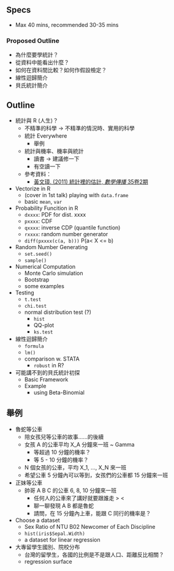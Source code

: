 ## Specs

- Max 40 mins, recommended 30-35 mins

### Proposed Outline

- 為什麼要學統計？
- 從資料中能看出什麼？
- 如何在資料間比較？如何作假設檢定？
- 線性迴歸簡介
- 貝氏統計簡介

## Outline

- 統計與 R (人生)？
    - 不精準的科學 -> 不精準的情況時、實用的科學
    - 統計 Everywhere
        - 舉例
    - 統計與機率、機率與統計
        - 讀書 -> 建議修一下
        - 有空讀一下
    - 參考資料：
        - [黃文璋. (2011) 統計裡的估計, *數學傳播* 35卷2期](http://w3.math.sinica.edu.tw/media/pdf.jsp?m_file=ZDMxMi8zMTIwMQ==)
- Vectorize in R
    - (cover in 1st talk) playing with `data.frame`
    - basic `mean`, `var`
- Probability Funcition in R
    - `dxxxx`: PDF for dist. xxxx
    - `pxxxx`: CDF
    - `qxxxx`: inverse CDP (quantile function)
    - `rxxxx`: random number generator
    - `diff(pxxxx(c(a, b)))` P(a< X <= b)
- Random Number Generating
    - `set.seed()`
    - `sample()`
- Numerical Computation
    - Monte Carlo simulation
    - Bootstrap
    - some examples
- Testing
    - `t.test`
    - `chi.test`
    - normal distribution test (?)
        - `hist`
        - QQ-plot
        - `ks.test`
- 線性迴歸簡介
    - `formula`
    - `lm()`
    - comparison w. STATA
        - `robust` in R?
- 可能講不到的貝氏統計初探
    - Basic Framework
    - Example
        - using Beta-Binomial

## 舉例
- 魯蛇等公車
    - 陪女孩兒等公車的故事……的後續
    - 女孩 A 的公車平均 X_A 分鐘來一班 ~ Gamma
        - 等超過 10 分鐘的機率？
        - 等 5 - 10 分鐘的機率？
    - N 個女孩的公車，平均 X_1, ..., X_N 來一班
    - 希望公車 5 分鐘內可以等到，女孩們的公車都 15 分鐘來一班
- 正妹等公車
    - 帥哥 A B C 的公車 6, 8, 10 分鐘來一班
        - 任何人的公車來了講好就要跟誰走 > <
        - 聊一聊發現 A B 都是魯蛇
        - 請問，在 15 分鐘內上車，能跟 C 同行的機率是？
- Choose a dataset
    - Sex Ratio of NTU B02 Newcomer of Each Discipline
    - `hist(iris$Sepal.Width)`
    - a dataset for linear regression
- 大專留學生國別、院校分布
    - 台灣的留學生，各國的比例是不是跟人口、距離反比相關？
    - regression surface
